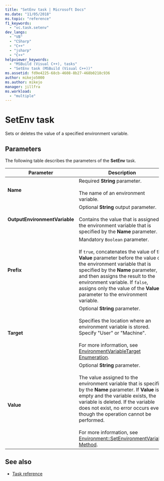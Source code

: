 ```yaml
---
title: "SetEnv task | Microsoft Docs"
ms.date: "11/05/2018"
ms.topic: "reference"
f1_keywords:
  - "vc.task.setenv"
dev_langs:
  - "VB"
  - "CSharp"
  - "C++"
  - "jsharp"
  - "C++"
helpviewer_keywords:
  - "MSBuild (Visual C++), tasks"
  - "SetEnv task (MSBuild (Visual C++))"
ms.assetid: fd9e4225-68cb-4608-8b27-468b0218c936
author: mikejo5000
ms.author: mikejo
manager: jillfra
ms.workload:
  - "multiple"
---
```

# SetEnv task
Sets or deletes the value of a specified environment variable.

## Parameters
 The following table describes the parameters of the **SetEnv** task.

|Parameter|Description|
|---------------|-----------------|
|**Name**|Required **String** parameter.<br /><br /> The name of an environment variable.|
|**OutputEnvironmentVariable**|Optional **String** output parameter.<br /><br /> Contains the value that is assigned to the environment variable that is specified by the **Name** parameter.|
|**Prefix**|Mandatory `Boolean` parameter.<br /><br /> If `true`, concatenates the value of the **Value** parameter before the value of the environment variable that is specified by the **Name** parameter, and then assigns the result to the environment variable. If `false`, assigns only the value of the **Value** parameter to the environment variable.|
|**Target**|Optional **String** parameter.<br /><br /> Specifies the location where an environment variable is stored. Specify "User" or "Machine".<br /><br /> For more information, see [EnvironmentVariableTarget Enumeration](xref:System.EnvironmentVariableTarget).|
|**Value**|Optional **String** parameter.<br /><br /> The value assigned to the environment variable that is specified by the **Name** parameter. If **Value** is empty and the variable exists, the variable is deleted. If the variable does not exist, no error occurs even though the operation cannot be performed.<br /><br /> For more information, see [Environment::SetEnvironmentVariable Method](xref:System.Environment.SetEnvironmentVariable%2A).|

## See also
- [Task reference](../msbuild/msbuild-task-reference.md)